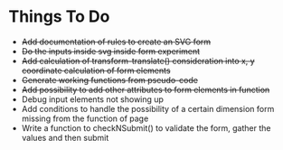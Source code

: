 # Things To Do
* ~~Add documentation of rules to create an SVG form~~
* ~~Do the inputs inside svg inside form experiment~~
* ~~Add calculation of transform-translate() consideration into x, y coordinate calculation of form elements~~
* ~~Generate working functions from pseudo-code~~
* ~~Add possibility to add other attributes to form elements in function~~
* Debug input elements not showing up
* Add conditions to handle the possibility of a certain dimension form missing from the function of page
* Write a function to checkNSubmit() to validate the form, gather the values and then submit